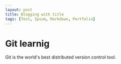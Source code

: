 ```yaml
---
layout: post
title: Blogging with title
tags: [Test, Ipsum, Markdown, Portfolio]
---
```


# Git learnig

Git is the world's best distributed version control tool.
